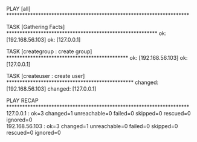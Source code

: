 
PLAY [all] *********************************************************************

TASK [Gathering Facts] *********************************************************
ok: [192.168.56.103]
ok: [127.0.0.1]

TASK [creategroup : create group] **********************************************
ok: [192.168.56.103]
ok: [127.0.0.1]

TASK [createuser : create user] ************************************************
changed: [192.168.56.103]
changed: [127.0.0.1]

PLAY RECAP *********************************************************************
127.0.0.1                  : ok=3    changed=1    unreachable=0    failed=0    skipped=0    rescued=0    ignored=0   
192.168.56.103             : ok=3    changed=1    unreachable=0    failed=0    skipped=0    rescued=0    ignored=0   

